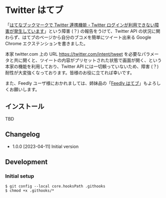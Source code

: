 # Twitter はてブ

「[はてなブックマークで Twitter 連携機能・Twitter ログインが利用できない障害が発生しています](https://bookmark.hatenastaff.com/entry/2023/04/08/074419)」という障害 (？) の報告をうけて、Twitter API の状況に関わらず、はてブのページから自分のブコメを簡単にツイート出来る Google Chrome エクステンションを書きました。

本家 twitter.com 上の URL https://twitter.com/intent/tweet を必要なパラメータと共に開くと、ツイートの内容がプリセットされた状態で画面が開く、という本家の機能を利用しており、Twitter API には一切頼っていないため、障害 (？) 耐性が大変強くなっております。皆様のお役に立てれば幸いです。

また、Feedly ユーザ様におかれましては、姉妹品の「[Feedly はてブ](https://chrome.google.com/webstore/detail/feedly-%E3%81%AF%E3%81%A6%E3%83%96/ggaaakgimbjhmglfoahnaoknmceipgni)」もよろしくお願いします。

## インストール

TBD

## Changelog

-   1.0.0 [2023-04-11] Initial version

## Development

### Initial setup

```
$ git config --local core.hooksPath .githooks
$ chmod +x .githooks/*
```
